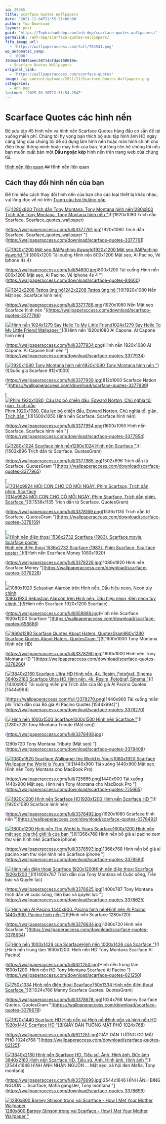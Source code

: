 ```yaml
---
id: 29965
title: Scarface Quotes Wallpapers
date: '2021-11-04T21:55:21+00:00'
author: Top Download
layout: post
guid: 'https://Tophinhanhdep.com/anh-dep/scarface-quotes-wallpapers/'
permalink: /anh-dep/scarface-quotes-wallpapers/
fifu_image_url:
  - 'https://wallpaperaccess.com/full/764541.png'
wp_automatic_camp:
  - '8098'
19deaef5847aeec58714afdae150010e:
  - Scarface Quotes Wallpapers
original_link:
  - 'https://wallpaperaccess.com/scarface-quotes'
image: /wp-content/uploads/2021/11/Scarface-Quotes-Wallpapers.png
categories:
  - Ảnh Đẹp
lastmod: '2025-03-20T22:31:54.254Z'
---
```

# Scarface Quotes các hình nền

Bộ sưu tập 45 hình nền và hình nền Scarface Quotes hàng đầu có sẵn để tải xuống miễn phí. Chúng tôi hy vọng bạn thích bộ sưu tập hình ảnh HD ngày càng tăng của chúng tôi để sử dụng làm hình nền hoặc màn hình chính cho điện thoại thông minh hoặc máy tính của bạn. Vui lòng liên hệ chúng tôi nếu bạn muốn xuất bản một **Dấu ngoặc kép** hình nền trên trang web của chúng tôi.

[Hình nền liên quan ](#related) ## Hình nền liên quan

## Cách thay đổi hình nền của bạn

Để tìm hiểu cách thay đổi hình nền của bạn cho các loại thiết bị khác nhau, vui lòng đọc về nó trên [Trang câu hỏi thường gặp](https://tophinhanhdep.com/faq/).

  
[[![1280x800 Trích dẫn Tony Montana.  Tony Montana hình nền](https://wallpaperaccess.com/full/764541.png)1280x800 Trích dẫn Tony Montana. Tony Montana hình nền "](https://wallpaperaccess.com/download/scarface-quotes-764541)](![1920x1080 Trích dẫn Scarface.  Scarface_quotes_wallpaper)

(https://wallpaperaccess.com/full/3377761.jpg)1920x1080 Trích dẫn Scarface. Scarface\_quotes\_wallpaper "](https://wallpaperaccess.com/download/scarface-quotes-3377761)

[[![1920x1200 Mặt sẹo #AlPachino #uworld](https://wallpaperaccess.com/full/3377774.jpg)1920x1200 Mặt sẹo #AlPachino #uworld "](https://wallpaperaccess.com/download/scarface-quotes-3377774)](![800x1200 Tải xuống Hình nền 800x1200 Mặt sẹo, Al Pacino, Vẽ Iphone 4s 4)

(https://wallpaperaccess.com/full/84600.jpg)800x1200 Tải xuống Hình nền 800x1200 Mặt sẹo, Al Pacino, Vẽ Iphone 4s 4 "](https://wallpaperaccess.com/download/scarface-quotes-84600)

[[![1242x2208 Tattos ủng hộ](https://wallpaperaccess.com/full/702119.jpg)1242x2208 Tattos ủng hộ "](https://wallpaperaccess.com/download/scarface-quotes-702119)](![1920x1080 Nền Mặt sẹo.  Scarface hình nền)

(https://wallpaperaccess.com/full/3377786.png)1920x1080 Nền Mặt sẹo. Scarface hình nền "](https://wallpaperaccess.com/download/scarface-quotes-3377786)

[[![Hình nền 1024x1279 Say Hello To My Little Friend](https://wallpaperaccess.com/full/3377847.jpg)1024x1279 Say Hello To My Little Friend Wallpaper "](https://wallpaperaccess.com/download/scarface-quotes-3377847)](![Hình nền 1920x1080 Al Capone.  Al Capone hình nền)

(https://wallpaperaccess.com/full/3377934.png)Hình nền 1920x1080 Al Capone. Al Capone hình nền "](https://wallpaperaccess.com/download/scarface-quotes-3377934)

[[![1920x1080 Tony Montana hình nền](https://wallpaperaccess.com/full/3377936.jpg)1920x1080 Tony Montana hình nền "](https://wallpaperaccess.com/download/scarface-quotes-3377936)](![Quốc gia Scarface 812x1000)

(https://wallpaperaccess.com/full/3377939.jpg)812x1000 Scarface Nation "](https://wallpaperaccess.com/download/scarface-quotes-3377939)

[[![Phim 1920x1080, Câu lạc bộ chiến đấu, Edward Norton, Chủ nghĩa tối giản, Trích dẫn](https://wallpaperaccess.com/full/1754719.png)Phim 1920x1080, Câu lạc bộ chiến đấu, Edward Norton, Chủ nghĩa tối giản, Trích dẫn "](https://wallpaperaccess.com/download/scarface-quotes-1754719)](![1600x1050 Hình nền Scarface.  Scarface hình nền)

(https://wallpaperaccess.com/full/3377954.png)1600x1050 Hình nền Scarface. Scarface hình nền "](https://wallpaperaccess.com/download/scarface-quotes-3377954)

[[![1280x1024 Scarface hình nền](https://wallpaperaccess.com/full/3377960.jpg)1280x1024 Hình nền Scarface "](https://wallpaperaccess.com/download/scarface-quotes-3377960)](![1502x896 Trích dẫn từ Scarface.  QuotesGram)

(https://wallpaperaccess.com/full/3377965.jpg)1502x896 Trích dẫn từ Scarface. QuotesGram "](https://wallpaperaccess.com/download/scarface-quotes-3377965)

[[![7014x9924 MỖI CON CHÓ CÓ MỖI NGÀY.  Phim Scarface, Trích dẫn phim, Scarface](https://wallpaperaccess.com/full/3377994.jpg)7014x9924 MỖI CON CHÓ CÓ MỖI NGÀY. Phim Scarface, Trích dẫn phim, Scarface "](https://wallpaperaccess.com/download/scarface-quotes-3377994)](![1536x1135 Trích dẫn từ Scarface.  QuotesGram)

(https://wallpaperaccess.com/full/3378169.png)1536x1135 Trích dẫn từ Scarface. QuotesGram "](https://wallpaperaccess.com/download/scarface-quotes-3378169)

[[![Hình nền điện thoại 1536x2732 Scarface (1983).  Scarface movie, Scarface poster](https://wallpaperaccess.com/full/3378170.jpg)Hình nền điện thoại 1536x2732 Scarface (1983). Phim Scarface, Scarface poster "](https://wallpaperaccess.com/download/scarface-quotes-3378170)](![Hình nền Scarface Money 1080x1920)

(https://wallpaperaccess.com/full/3378228.jpg)1080x1920 Hình nền Scarface Money "](https://wallpaperaccess.com/download/scarface-quotes-3378228)

[[![1080x1920 Sebastian Alarcón trên Hình nền.  Dấu hiệu neon, Neon tùy chỉnh](https://wallpaperaccess.com/full/3144487.jpg)1080x1920 Sebastian Alarcón trên Hình nền. Dấu hiệu neon, Đèn neon tùy chỉnh "](https://wallpaperaccess.com/download/scarface-quotes-3144487)](![Hình nền Scarface 1920x1200 Scarface)

(https://wallpaperaccess.com/full/658886.jpg)Hình nền Scarface 1920x1200 Scarface "](https://wallpaperaccess.com/download/scarface-quotes-658886)

[[![960x1280 Scarface Quotes About Haters.  QuotesGram](https://wallpaperaccess.com/full/3378252.jpg)960x1280 Scarface Quotes About Haters. QuotesGram "](https://wallpaperaccess.com/download/scarface-quotes-3378252)](![1600x1000 Tony Montana Hình nền HD)

(https://wallpaperaccess.com/full/3378260.jpg)1600x1000 Hình nền Tony Montana HD "](https://wallpaperaccess.com/download/scarface-quotes-3378260)

[[![3840x2160 Scarface Ultra HD Hình nền, 4k.  Resim, Fotoğraf, Sinema](https://wallpaperaccess.com/full/658845.jpg)3840x2160 Scarface Ultra HD Hình nền, 4k. Resim, Fotoğraf, Sinema "](https://wallpaperaccess.com/download/scarface-quotes-658845)](![1440x900 Tải xuống miễn phí Trích dẫn của Bố già Al Pacino Quotes [1544x994)

](https://wallpaperaccess.com/full/3378270.png)1440x900 Tải xuống miễn phí Trích dẫn của Bố già Al Pacino Quotes \[1544x994\]"](https://wallpaperaccess.com/download/scarface-quotes-3378270)

[[![Hình nền 1000x1500 Scarface](https://wallpaperaccess.com/full/3378377.jpg)1000x1500 Hình nền Scarface "](https://wallpaperaccess.com/download/scarface-quotes-3378377)](![1280x720 Tony Montana Tribute (Mặt sẹo))

(https://wallpaperaccess.com/full/3378408.jpg)

1280x720 Tony Montana Tribute (Mặt sẹo) "](https://wallpaperaccess.com/download/scarface-quotes-3378408)

[[![1080x1920 Scarface Wallpaper the World is Yours](https://wallpaperaccess.com/full/3377794.jpg)1080x1920 Scarface Wallpaper the World is Yours "](https://wallpaperaccess.com/download/scarface-quotes-3377794)](![1440x900 Tải xuống 1440x900 Mặt sẹo, Hình nền Tony Montana cho MacBook Pro)

(https://wallpaperaccess.com/full/725665.png)1440x900 Tải xuống 1440x900 Mặt sẹo, Hình nền Tony Montana cho MacBook Pro "](https://wallpaperaccess.com/download/scarface-quotes-725665)

[[![1920x1200 Hình nền Scarface HD](https://wallpaperaccess.com/full/725606.jpg)1920x1200 Hình nền Scarface HD "](https://wallpaperaccess.com/download/scarface-quotes-725606)](![1920x1080 Scarface hình nền)

(https://wallpaperaccess.com/full/3378492.jpg)1920x1080 Scarface hình nền "](https://wallpaperaccess.com/download/scarface-quotes-3378492)

[[![1600x1200 Hình nền The World Is Yours Scarface](https://wallpaperaccess.com/full/3378589.jpg)1600x1200 Hình nền mặt sẹo của thế giới là của bạn "](https://wallpaperaccess.com/download/scarface-quotes-3378589)](![1366x768 Hình nền bố già al pacino xem thư viện hình nền Scarface iphone)

(https://wallpaperaccess.com/full/3378593.jpg)1366x768 Hình nền bố già al pacino xem thư viện hình nền Scarface iphone "](https://wallpaperaccess.com/download/scarface-quotes-3378593)

[[![Hình nền điện thoại Scarface 1920x1200](https://wallpaperaccess.com/full/3378622.jpg)Hình nền điện thoại Scarface 1920x1200 "](https://wallpaperaccess.com/download/scarface-quotes-3378622)](![1400x787 Trích dẫn của Tony Montana về Cuộc sống, Tiền bạc và Quyền lực)

(https://wallpaperaccess.com/full/3378625.jpg)1400x787 Tony Montana trích dẫn về cuộc sống, tiền bạc và quyền lực "](https://wallpaperaccess.com/download/scarface-quotes-3378625)

[[![Hình nền Al Pacino 1440x900.  Pacino hình nền](https://wallpaperaccess.com/full/3378632.jpg)Hình nền Al Pacino 1440x900. Pacino hình nền "](https://wallpaperaccess.com/download/scarface-quotes-3378632)](![Hình nền Scarface 1280x720)

(https://wallpaperaccess.com/full/3378634.jpg)1280x720 Hình nền Scarface "](https://wallpaperaccess.com/download/scarface-quotes-3378634)

[[![Hình nền 1000x1426 của Scarface](https://wallpaperaccess.com/full/3378660.jpg)Hình nền 1000x1426 của Scarface "](https://wallpaperaccess.com/download/scarface-quotes-3378660)](![Hình nền trung tâm 1600x1200: Hình nền HD Tony Montana Scarface Al Pacino)

(https://wallpaperaccess.com/full/621250.jpg)Hình nền trung tâm 1600x1200: Hình nền HD Tony Montana Scarface Al Pacino "](https://wallpaperaccess.com/download/scarface-quotes-621250)

[[![750x1334 Hình nền điện thoại Scarface](https://wallpaperaccess.com/full/3378679.jpg)750x1334 Hình nền điện thoại Scarface "](https://wallpaperaccess.com/download/scarface-quotes-3378679)](![1024x768 Manny Scarface Quotes.  QuotesGram)

(https://wallpaperaccess.com/full/3378678.jpg)1024x768 Manny Scarface Quotes. QuotesGram "](https://wallpaperaccess.com/download/scarface-quotes-3378678)

[[![1920x1440 Scarface HD Hình nền và Hình nền](https://wallpaperaccess.com/full/3378687.jpg)Hình nền và hình nền HD 1920x1440 Scarface HD "](https://wallpaperaccess.com/download/scarface-quotes-3378687)](![GIẤY DÁN TƯỜNG MẶT PHỐ 1024x768)

(https://wallpaperaccess.com/full/621251.jpg)GIẤY DÁN TƯỜNG CÓ MẶT PHỐ 1024x768 "](https://wallpaperaccess.com/download/scarface-quotes-621251)

[[![3840x2160 Hình nền Scarface HD.  Tiểu sử.  Ảnh.  Hình ảnh.  Bức ảnh](https://wallpaperaccess.com/full/3378693.jpg)3840x2160 Hình nền Scarface HD. Tiểu sử. Ảnh. Hình ảnh. Hình ảnh "](https://wallpaperaccess.com/download/scarface-quotes-3378693)](![2544x1646 HÌNH ẢNH NHẬN NGUỒN ... Mặt sẹo, xã hội đen Mafia, Tony montana)

(https://wallpaperaccess.com/full/3378699.jpg)2544x1646 HÌNH ẢNH BING NGUỒN ... Scarface, Mafia gangster, Tony montana "](https://wallpaperaccess.com/download/scarface-quotes-3378699)

[![1280x800 Barney Stinson trong vai Scarface - How I Met Your Mother Wallpaper](https://wallpaperaccess.com/full/3378703.jpg)1280x800 Barney Stinson trong vai Scarface - How I Met Your Mother Wallpaper "](https://wallpaperaccess.com/download/scarface-quotes-3378703)
